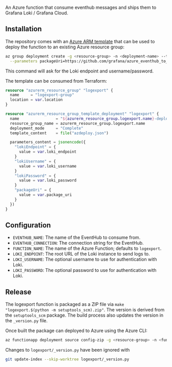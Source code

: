 An Azure function that consume eventhub messages and ships them to Grafana Loki / Grafana Cloud. 

## Installation

The repository comes with an [Azure ARM template](https://learn.microsoft.com/en-us/azure/azure-resource-manager/templates/overview)
that can be used to deploy the function to an existing Azure resource group:

```bash
az group deployment create -g <resource-group> -n <deployment-name> --template-file azdeploy.json \
  --parameters packageUri=https://github.com/grafana/azure_eventhub_to_loki/releases/download/<version>/logexport.<version>.zip
```

This command will ask for the Loki endpoint and username/password.

The template can be consumed from Terraform:

```terraform
resource "azurerm_resource_group" "logexport" {
  name     = "logexport-group"
  location = var.location
}

resource "azurerm_resource_group_template_deployment" "logexport" {
  name                = "${azurerm_resource_group.logexport.name}-deploy"
  resource_group_name = azurerm_resource_group.logexport.name
  deployment_mode     = "Complete"
  template_content    = file("azdeploy.json")

  parameters_content = jsonencode({
    "lokiEndpoint" = {
      value = var.loki_endpoint
    }
    "lokiUsername" = {
      value = var.loki_username
    }
    "lokiPassword" = {
      value = var.loki_password
    }
    "packageUri" = {
      value = var.package_uri
    }
  })
}
```

## Configuration

- `EVENTHUB_NAME`: The name of the EventHub to consume from.
- `EVENTHUB_CONNECTION`: The connection string for the EventHub.
- `FUNCTION_NAME`: The name of the Azure Function; defaults to `logexport`.
- `LOKI_ENDPOINT`: The root URL of the Loki instance to send logs to.
- `LOKI_USERNAME`: The optional username to use for authentication with Loki.
- `LOKI_PASSWORD`: The optional password to use for authentication with Loki.

## Release

The logexport function is packaged as a ZIP file via `make "logexport.$(python -m setuptools_scm).zip"`. The version is
derived from the `setuptools_scm` package. The build process also updates the version in the `_version.py` file.

Once built the package can deployed to Azure using the Azure CLI:

```bash
az functionapp deployment source config-zip -g <resource-group> -n <function-app-name> --src <path-to-zip-file>
```

Changes to `logexport/_version.py` have been ignored with

```bash
git update-index --skip-worktree logexport/_version.py
```
